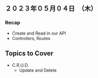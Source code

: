 ２０２３年０５月０４日　（木）
---

### Recap
- Create and Read in our API
- Controllers, Routes

## **Topics to Cover**
- C.R.U.D.
    - Update and Delete